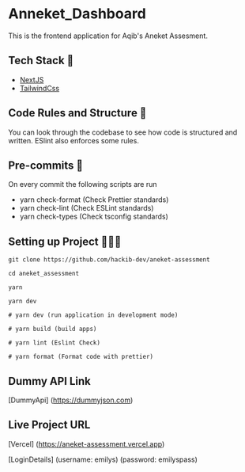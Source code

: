 # Anneket_Dashboard

This is the frontend application for Aqib's Aneket Assesment.

## Tech Stack 🥞

- [NextJS](https://nextjs.org/)
- [TailwindCss](https://tailwindcss.com/)

## Code Rules and Structure 📖

You can look through the codebase to see how code is structured and written. ESlint also enforces some rules.

## Pre-commits 🏁

On every commit the following scripts are run

- yarn check-format (Check Prettier standards)
- yarn check-lint (Check ESLint standards)
- yarn check-types (Check tsconfig standards)

## Setting up Project 👨🏾‍💻

```
git clone https://github.com/hackib-dev/aneket-assessment

cd aneket_assessment

yarn

yarn dev

# yarn dev (run application in development mode)

# yarn build (build apps)

# yarn lint (Eslint Check)

# yarn format (Format code with prettier)

```

## Dummy API Link

[DummyApi] (https://dummyjson.com)

## Live Project URL

[Vercel] (https://aneket-assessment.vercel.app)

[LoginDetails]
(username: emilys)
(password: emilyspass)
